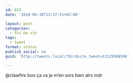 ```yaml
---
id: 623
date: '2010-04-30T13:37:51+02:00'

layout: post
categories:
  - Vis ma vie
tags:
  - tweet
format: status
publish_social: no
guid: 'http://tweets.local/?birdsite_tweet=13129508596'

---
```


@clawfire bon ça va je m’en sors bien alrs mdr